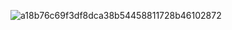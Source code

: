 ![a18b76c69f3df8dca38b54458811728b46102872](https://user-images.githubusercontent.com/76742505/194353336-03ac4ca6-1497-4a0d-baf2-1eaa72d3c0d6.gif)
